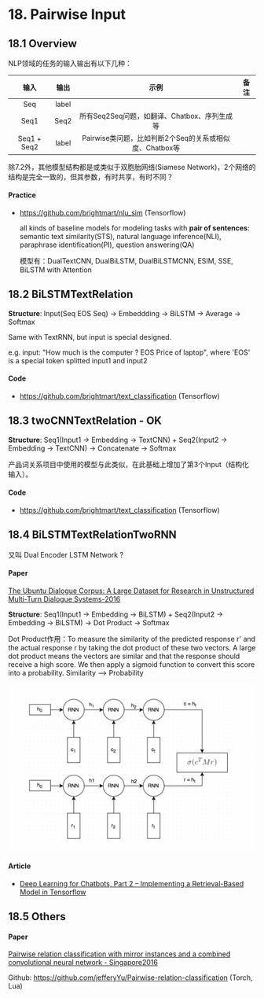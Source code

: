 

# 18. Pairwise Input

## 18.1 Overview

NLP领域的任务的输入输出有以下几种：

| 输入 | 输出 | 示例 | 备注 |
| :-: | :-: | :-: | :-: |
| Seq | label |  |  |
| Seq1 | Seq2 | 所有Seq2Seq问题，如翻译、Chatbox、序列生成等 |  |
| Seq1 + Seq2 | label | Pairwise类问题，比如判断2个Seq的关系或相似度、Chatbox等 |  | 

除7.2外，其他模型结构都是或类似于双胞胎网络(Siamese Network)，2个网络的结构是完全一致的，但其参数，有时共享，有时不同？

#### Practice

- <https://github.com/brightmart/nlu_sim> (Tensorflow)

    all kinds of baseline models for modeling tasks with **pair of sentences**: semantic text similarity(STS), natural language inference(NLI), paraphrase identification(PI), question answering(QA)

    模型有：DualTextCNN, DualBiLSTM, DualBiLSTMCNN, ESIM, SSE, BiLSTM with Attention


## 18.2 BiLSTMTextRelation

**Structure**: Input(Seq EOS Seq) -> Embeddding -> BiLSTM -> Average -> Softmax

Same with TextRNN, but input is special designed.

e.g. input: "How much is the computer ? EOS Price of laptop", where 'EOS' is a special token splitted input1 and input2

#### Code

- <https://github.com/brightmart/text_classification> (Tensorflow)


## 18.3 twoCNNTextRelation - OK

**Structure**: Seq1(Input1 -> Embedding -> TextCNN) + Seq2(Input2 -> Embedding -> TextCNN) -> Concatenate -> Softmax

产品词关系项目中使用的模型与此类似，在此基础上增加了第3个Input（结构化输入）。

#### Code

- <https://github.com/brightmart/text_classification> (Tensorflow)


## 18.4 BiLSTMTextRelationTwoRNN

又叫 Dual Encoder LSTM Network ?

#### Paper

[The Ubuntu Dialogue Corpus: A Large Dataset for Research in Unstructured Multi-Turn Dialogue Systems-2016](https://arxiv.org/abs/1506.08909)

**Structure**: Seq1(Input1 -> Embedding -> BiLSTM) + Seq2(Input2 -> Embedding -> BiLSTM) -> Dot Product -> Softmax

Dot Product作用：To measure the similarity of the predicted response r' and the actual response r by taking the dot product of these two vectors. A large dot product means the vectors are similar and that the response should receive a high score. We then apply a sigmoid function to convert this score into a probability. Similarity --> Probability

![bilstm_textrelation_twornn_structure](./image/bilstm_textrelation_twornn_01.png)

#### Article

- [Deep Learning for Chatbots, Part 2 – Implementing a Retrieval-Based Model in Tensorflow](http://www.wildml.com/2016/07/deep-learning-for-chatbots-2-retrieval-based-model-tensorflow/)


## 18.5 Others

#### Paper

[Pairwise relation classification with mirror instances and a combined convolutional neural network - Singapore2016](https://www.aclweb.org/anthology/C16-1223)

Github: <https://github.com/jefferyYu/Pairwise-relation-classification> (Torch, Lua)
